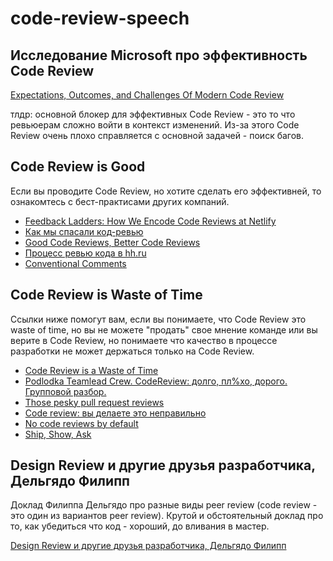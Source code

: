 # code-review-speech

## Исследование Microsoft про эффективность Code Review

[Expectations, Outcomes, and Challenges Of Modern Code Review](https://www.microsoft.com/en-us/research/wp-content/uploads/2016/02/ICSE202013-codereview.pdf)

тлдр: основной блокер для эффективных Code Review - это то что ревьюерам сложно войти в контекст изменений. Из-за этого Code Review очень плохо справляется с основной задачей - поиск багов.

## Code Review is Good

Если вы проводите Code Review, но хотите сделать его эффективней, то ознакомтесь с бест-практисами других компаний.

- [Feedback Ladders: How We Encode Code Reviews at Netlify](https://www.netlify.com/blog/2020/03/05/feedback-ladders-how-we-encode-code-reviews-at-netlify)
- [Как мы спасали код-ревью](https://habr.com/ru/company/yoomoney/blog/446654/)
- [Good Code Reviews, Better Code Reviews](https://blog.pragmaticengineer.com/good-code-reviews-better-code-reviews/)
- [Процесс ревью кода в hh.ru](https://habr.com/ru/company/hh/blog/422399/)
- [Conventional Comments](https://conventionalcomments.org/)

## Code Review is Waste of Time

Ссылки ниже помогут вам, если вы понимаете, что Code Review это waste of time, но вы не можете "продать" свое мнение команде или вы верите в Code Review, но понимаете что качество в процессе разработки не может держаться только на Code Review.

- [Code Review is a Waste of Time](https://medium.com/@ivorobioff/code-review-is-a-waste-of-time-4366811b00ca)
- [Podlodka Teamlead Crew. CodeReview: долго, пл%хо, дорого. Групповой разбор.](https://www.youtube.com/watch?v=IDj3x__YZgE)
- [Those pesky pull request reviews](https://jessitron.com/2021/03/27/those-pesky-pull-request-reviews/)
- [Code review: вы делаете это неправильно](https://habr.com/ru/company/badoo/blog/413965/)
- [No code reviews by default](https://raycast.com/blog/no-code-reviews-by-default)
- [Ship, Show, Ask](https://martinfowler.com/articles/ship-show-ask.html)

## Design Review и другие друзья разработчика, Дельгядо Филипп

Доклад Филиппа Дельгядо про разные виды peer review (code review - это один из вариантов peer review). Крутой и обстоятельный доклад про то, как убедиться что код - хороший, до вливания в мастер.

[Design Review и другие друзья разработчика, Дельгядо Филипп](https://www.youtube.com/watch?v=4Y0XJXRZv6k)
